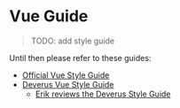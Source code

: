 # Vue Guide

> TODO: add style guide

Until then please refer to these guides:

* [Official Vue Style Guide](https://vuejs.org/v2/style-guide/)
* [Deverus Vue Style Guide](https://gist.github.com/brianboyko/91fdfb492071e743e389d84eee002342)
    * [Erik reviews the Deverus Style Guide](https://www.youtube.com/watch?v=38XnZ3EJqYQ)
